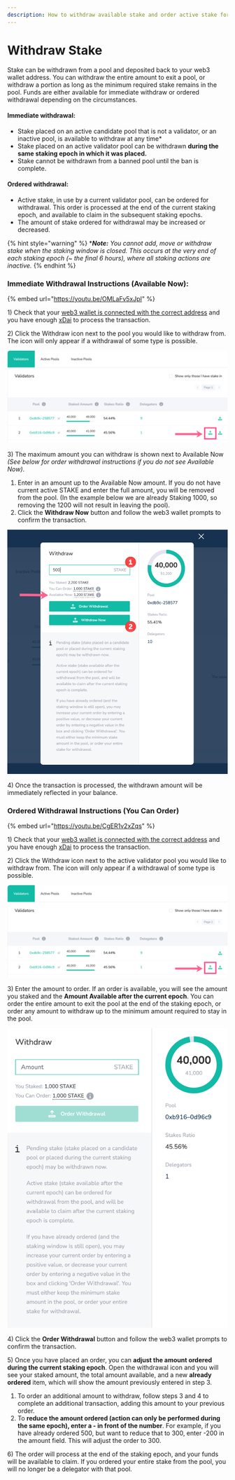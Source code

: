 ```yaml
---
description: How to withdraw available stake and order active stake for withdrawal
---
```


# Withdraw Stake

Stake can be withdrawn from a pool and deposited back to your web3 wallet address. You can withdraw the entire amount to exit a pool, or withdraw a portion as long as the minimum required stake remains in the pool. Funds are either available for immediate withdraw or ordered withdrawal depending on the circumstances.

#### Immediate withdrawal:

* Stake placed on an active candidate pool that is not a validator, or an inactive pool, is available to withdraw at any time\*
* Stake placed on an active validator pool can be withdrawn **during the same staking epoch in which it was placed.**
* Stake cannot be withdrawn from a banned pool until the ban is complete.

#### Ordered withdrawal:

* Active stake, in use by a current validator pool, can be ordered for withdrawal. This order is processed at the end of the current staking epoch, and available to claim in the subsequent staking epochs.
* The amount of stake ordered for withdrawal may be increased or decreased.

{% hint style="warning" %}
\*_**Note:**_ _You cannot add, move or withdraw stake when the staking window is closed. This occurs at the very end of each staking epoch (\~ the final 6 hours), where all staking actions are inactive._
{% endhint %}

### Immediate Withdrawal Instructions (Available Now):

{% embed url="https://youtu.be/OMLaFv5xJpI" %}



1\) Check that your [web3 wallet is connected with the correct address](../../../../../for-users/wallets/metamask/metamask-setup.md) and you have enough [xDai](../../../../../for-users/get-xdai-tokens/) to process the transaction.

2\) Click the Withdraw icon next to the pool you would like to withdraw from. The icon will only appear if a withdrawal of some type is possible.

![](<../../../../../.gitbook/assets/withdraw1 (1) (1).png>)

3\) The maximum amount you can withdraw is shown next to Available Now _(See below for order withdrawal instructions if you do not see Available Now)_. &#x20;

1. Enter in an amount up to the Available Now amount. If you do not have current active STAKE and enter the full amount, you will be removed from the pool. (In the example below we are already Staking 1000, so removing the 1200 will not result in leaving the pool).
2. Click the **Withdraw Now** button and follow the web3 wallet prompts to confirm the transaction.

![Enter any amount up to the Available Now amount](../../../../../.gitbook/assets/available-now.png)

4\) Once the transaction is processed, the withdrawn amount will be immediately reflected in your balance.

### Ordered Withdrawal Instructions (You Can Order)

{% embed url="https://youtu.be/CgER1v2xZqs" %}



1\) Check that your [web3 wallet is connected with the correct address](../../../../../for-users/wallets/metamask/metamask-setup.md) and you have enough [xDai](../../../../../for-users/get-xdai-tokens/) to process the transaction.

2\) Click the Withdraw icon next to the active validator pool you would like to withdraw from. The icon will only appear if a withdrawal of some type is possible.

![](<../../../../../.gitbook/assets/withdraw1 (1).png>)

3\) Enter the amount to order. If an order is available, you will see the amount you staked and the **Amount Available after the current epoch**. You can order the entire amount to exit the pool at the end of the staking epoch, or order any amount to withdraw up to the minimum amount required to stay in the pool.

![](<../../../../../.gitbook/assets/order-withdrawal (1).png>)

4\) Click the **Order Withdrawal** button and follow the web3 wallet prompts to confirm the transaction.

5\) Once you have placed an order, you can **adjust the amount ordered during the current staking epoch**. Open the withdrawal icon and you will see your staked amount, the total amount available, and a new **already ordered** item, which will show the amount previously entered in step 3.

1. To order an additional amount to withdraw, follow steps 3 and 4 to complete an additional transaction, adding this amount to your previous order.
2. To **reduce the amount ordered (action can only be performed during the same epoch), enter a - in front of the number**. For example, if you have already ordered 500, but want to reduce that to 300, enter -200 in the amount field. This will adjust the order to 300.

6\) The order will process at the end of the staking epoch, and your funds will be available to claim. If you ordered your entire stake from the pool, you will no longer be a delegator with that pool.
